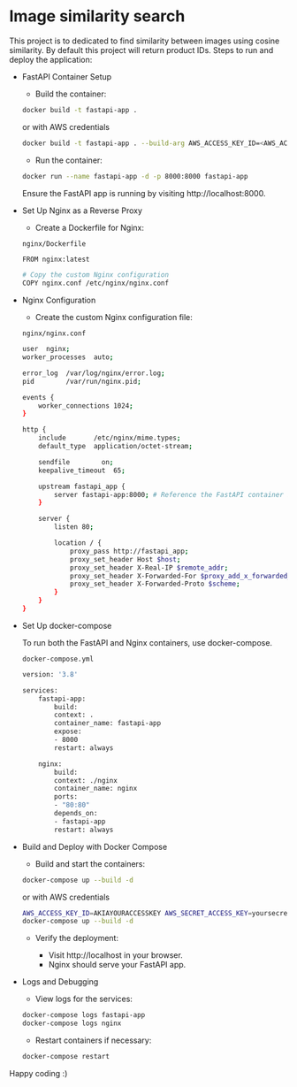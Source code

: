 
# Image similarity search

This project is to dedicated to find similarity between images using cosine similarity. By default this project will return product IDs. Steps to run and deploy the application:

- FastAPI Container Setup

    - Build the container:

    ```bash
    docker build -t fastapi-app .
    ```

    or with AWS credentials

    ```bash
    docker build -t fastapi-app . --build-arg AWS_ACCESS_KEY_ID=<AWS_ACCESS_KEY_ID> --build-arg AWS_SECRET_ACCESS_KEY=<AWS_SECRET_ACCESS_KEY> --build-arg AWS_DEFAULT_REGION=<AWS_DEFAULT_REGION>

    ```
    - Run the container:

    ```bash
    docker run --name fastapi-app -d -p 8000:8000 fastapi-app
    ```

    Ensure the FastAPI app is running by visiting http://localhost:8000.

- Set Up Nginx as a Reverse Proxy
    - Create a Dockerfile for Nginx:

    ```
    nginx/Dockerfile
    ```

    ```bash
    FROM nginx:latest

    # Copy the custom Nginx configuration
    COPY nginx.conf /etc/nginx/nginx.conf
    ```

- Nginx Configuration

    - Create the custom Nginx configuration file:

    ```
    nginx/nginx.conf
    ```

    ```bash
    user  nginx;
    worker_processes  auto;

    error_log  /var/log/nginx/error.log;
    pid        /var/run/nginx.pid;

    events {
        worker_connections 1024;
    }

    http {
        include       /etc/nginx/mime.types;
        default_type  application/octet-stream;

        sendfile        on;
        keepalive_timeout  65;

        upstream fastapi_app {
            server fastapi-app:8000; # Reference the FastAPI container by its name
        }

        server {
            listen 80;

            location / {
                proxy_pass http://fastapi_app;
                proxy_set_header Host $host;
                proxy_set_header X-Real-IP $remote_addr;
                proxy_set_header X-Forwarded-For $proxy_add_x_forwarded_for;
                proxy_set_header X-Forwarded-Proto $scheme;
            }
        }
    }
    ```

- Set Up docker-compose

    To run both the FastAPI and Nginx containers, use docker-compose.

    ```
    docker-compose.yml
    ```

    ```bash
    version: '3.8'

    services:
        fastapi-app:
            build:
            context: .
            container_name: fastapi-app
            expose:
            - 8000
            restart: always

        nginx:
            build:
            context: ./nginx
            container_name: nginx
            ports:
            - "80:80"
            depends_on:
            - fastapi-app
            restart: always

    ```

- Build and Deploy with Docker Compose
    
    - Build and start the containers:

    ```bash
    docker-compose up --build -d
    ```
    or with AWS credentials

    ```bash
    AWS_ACCESS_KEY_ID=AKIAYOURACCESSKEY AWS_SECRET_ACCESS_KEY=yoursecretkey AWS_DEFAULT_REGION=us-west-2 \
    docker-compose up --build -d
    ```

    - Verify the deployment:

        - Visit http://localhost in your browser.
        - Nginx should serve your FastAPI app.

- Logs and Debugging

    - View logs for the services:

    ```bash
    docker-compose logs fastapi-app
    docker-compose logs nginx
    ```

    - Restart containers if necessary:

    ```bash
    docker-compose restart
    ```

Happy coding :)

